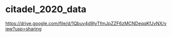 # citadel_2020_data

https://drive.google.com/file/d/1Qbuv4d9IyTfmJpZZF6zMCNDeqqKfJvNX/view?usp=sharing
